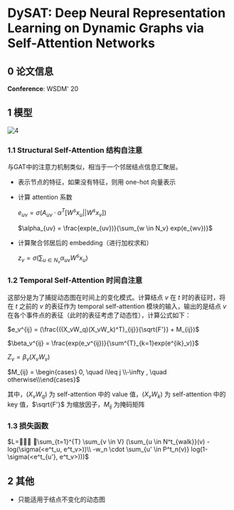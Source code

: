 # DySAT: Deep Neural Representation Learning on Dynamic Graphs via Self-Attention Networks

## 0 论文信息

**Conference**: WSDM' 20



## 1 模型

![4](/Users/shiyingdan/Downloads/4.png)



### 1.1 Structural Self-Attention 结构自注意

与GAT中的注意力机制类似，相当于一个邻居结点信息汇聚层。

- 表示节点的特征，如果没有特征，则用 one-hot 向量表示

- 计算 attention 系数

  $e_{uv} = \sigma(A_{uv} \cdot \alpha^T [W^sx_u||W^sx_v])$

  $\alpha_{uv} = \frac{exp(e_{uv})}{\sum_{w \in N_v} exp(e_{wv})}$

- 计算聚合邻居后的 embedding（进行加权求和）

  $z_{v} = \sigma(\sum_{u \in N_v} \alpha_{uv}W^sx_u)$



### 1.2 Temporal Self-Attention 时间自注意

这部分是为了捕捉动态图在时间上的变化模式。计算结点 $v$ 在 $t$ 时的表征时，将在 $t$ 之前的 $v$ 的表征作为 temporal self-attention 模块的输入，输出的是结点 $v$ 在各个事件点的表征（此时的表征考虑了动态性），计算公式如下：

$e_v^{ij} = (\frac{((X_vW_q)(X_vW_k)^T)_{ij}}{\sqrt{F'}} + M_{ij})$

$\beta_v^{ij} = \frac{exp(e_v^{ij})}{\sum^{T}_{k=1}exp(e^{ik}_v)}$

$Z_v = \beta_v(X_vW_v)$

$M_{ij} = \begin{cases} 0, \quad i\leq j \\-\infty , \quad otherwise\\\end{cases}$

其中，$(X_vW_q)$ 为 self-attention 中的 value 值，$(X_vW_k)$ 为 self-attention 中的 key 值，$\sqrt{F'}$ 为缩放因子，$M_{ij}$ 为掩码矩阵



### 1.3 损失函数

$L=􏰆􏰆􏰂 􏰆\sum_{t=1}^{T} \sum_{v \in V} (\sum_{u \in N^t_{walk}}(v) -log(\sigma(<e^t_u, e^t_v>))\\ -w_n \cdot \sum_{u' \in P^t_n(v)} log(1-\sigma(<e^t_{u'}, e^t_v>)))$



## 2 其他

- 只能适用于结点不变化的动态图



